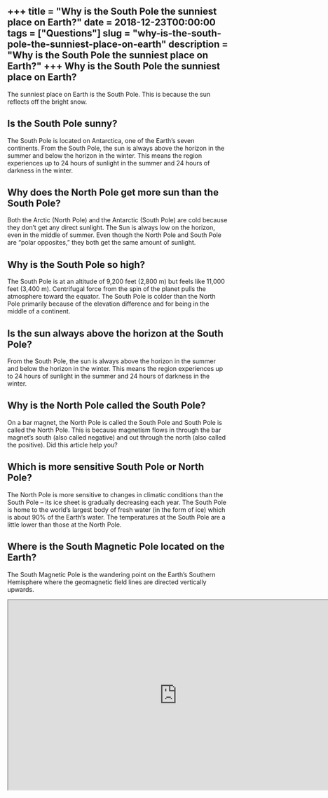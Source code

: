 +++
title = "Why is the South Pole the sunniest place on Earth?"
date = 2018-12-23T00:00:00
tags = ["Questions"]
slug = "why-is-the-south-pole-the-sunniest-place-on-earth"
description = "Why is the South Pole the sunniest place on Earth?"
+++
Why is the South Pole the sunniest place on Earth?
--------------------------------------------------

The sunniest place on Earth is the South Pole. This is because the sun reflects off the bright snow.

Is the South Pole sunny?
------------------------

The South Pole is located on Antarctica, one of the Earth’s seven continents. From the South Pole, the sun is always above the horizon in the summer and below the horizon in the winter. This means the region experiences up to 24 hours of sunlight in the summer and 24 hours of darkness in the winter.

Why does the North Pole get more sun than the South Pole?
---------------------------------------------------------

Both the Arctic (North Pole) and the Antarctic (South Pole) are cold because they don’t get any direct sunlight. The Sun is always low on the horizon, even in the middle of summer. Even though the North Pole and South Pole are “polar opposites,” they both get the same amount of sunlight.

Why is the South Pole so high?
------------------------------

The South Pole is at an altitude of 9,200 feet (2,800 m) but feels like 11,000 feet (3,400 m). Centrifugal force from the spin of the planet pulls the atmosphere toward the equator. The South Pole is colder than the North Pole primarily because of the elevation difference and for being in the middle of a continent.

Is the sun always above the horizon at the South Pole?
------------------------------------------------------

From the South Pole, the sun is always above the horizon in the summer and below the horizon in the winter. This means the region experiences up to 24 hours of sunlight in the summer and 24 hours of darkness in the winter.

Why is the North Pole called the South Pole?
--------------------------------------------

On a bar magnet, the North Pole is called the South Pole and South Pole is called the North Pole. This is because magnetism flows in through the bar magnet’s south (also called negative) and out through the north (also called the positive). Did this article help you?

Which is more sensitive South Pole or North Pole?
-------------------------------------------------

The North Pole is more sensitive to changes in climatic conditions than the South Pole – its ice sheet is gradually decreasing each year. The South Pole is home to the world’s largest body of fresh water (in the form of ice) which is about 90% of the Earth’s water. The temperatures at the South Pole are a little lower than those at the North Pole.

Where is the South Magnetic Pole located on the Earth?
------------------------------------------------------

The South Magnetic Pole is the wandering point on the Earth’s Southern Hemisphere where the geomagnetic field lines are directed vertically upwards.

<iframe allow="accelerometer; autoplay; clipboard-write; encrypted-media; gyroscope; picture-in-picture" allowfullscreen="" class="__youtube_prefs__  epyt-is-override  no-lazyload" data-no-lazy="1" data-origheight="433" data-origwidth="770" data-skipgform_ajax_framebjll="" height="433" id="_ytid_90585" loading="lazy" src="https://www.youtube.com/embed/Snuf5O9B_4c?enablejsapi=1&autoplay=0&cc_load_policy=0&cc_lang_pref=&iv_load_policy=1&loop=0&modestbranding=0&rel=1&fs=1&playsinline=0&autohide=2&theme=dark&color=red&controls=1&" title="YouTube player" width="770"></iframe>